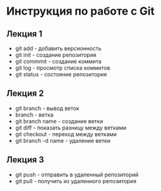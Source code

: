 # Инструкция по работе с Git
## Лекция 1
* git add - добавить версионность
* git init - создание репозитория
* git commmit - создание коммита
* git log - просмотр списка коммитов
* git status - состояние репозитория

## Лекция 2
* git branch - вывод веток
* branch - ветка
* git branch name - создание ветки
* git diff - показать разницу между ветками
* git checkout - переход между ветками
* git branch -d name - удаление ветки

## Лекция 3
* git push - отправить в удаленный репозиторий
* git pull - получить из удаленного репозитория
